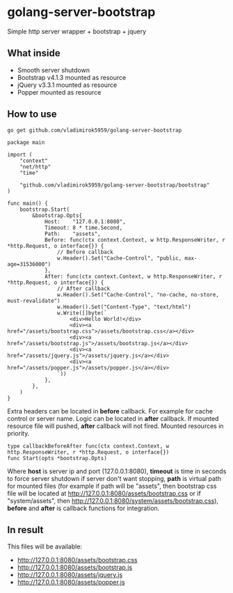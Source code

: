 # golang-server-bootstrap
Simple http server wrapper + bootstrap + jquery

## What inside
* Smooth server shutdown
* Bootstrap v4.1.3 mounted as resource
* jQuery v3.3.1 mounted as resource
* Popper mounted as resource

## How to use
```
go get github.com/vladimirok5959/golang-server-bootstrap
```
```
package main

import (
	"context"
	"net/http"
	"time"

	"github.com/vladimirok5959/golang-server-bootstrap/bootstrap"
)

func main() {
	bootstrap.Start(
		&bootstrap.Opts{
			Host:    "127.0.0.1:8080",
			Timeout: 8 * time.Second,
			Path:    "assets",
			Before: func(ctx context.Context, w http.ResponseWriter, r *http.Request, o interface{}) {
				// Before callback
				w.Header().Set("Cache-Control", "public, max-age=31536000")
			},
			After: func(ctx context.Context, w http.ResponseWriter, r *http.Request, o interface{}) {
				// After callback
				w.Header().Set("Cache-Control", "no-cache, no-store, must-revalidate")
				w.Header().Set("Content-Type", "text/html")
				w.Write([]byte(`
					<div>Hello World!</div>
					<div><a href="/assets/bootstrap.css">/assets/bootstrap.css</a></div>
					<div><a href="/assets/bootstrap.js">/assets/bootstrap.js</a></div>
					<div><a href="/assets/jquery.js">/assets/jquery.js</a></div>
					<div><a href="/assets/popper.js">/assets/popper.js</a></div>
				`))
			},
		},
	)
}
```
Extra headers can be located in **before** callback. For example for cache control or server name. Logic can be located in **after** callback. If mounted resource file will pushed, **after** callback will not fired. Mounted resources in priority.
```
type callbackBeforeAfter func(ctx context.Context, w http.ResponseWriter, r *http.Request, o interface{})
func Start(opts *bootstrap.Opts)
```
Where **host** is server ip and port (127.0.0.1:8080), **timeout** is time in seconds to force server shutdown if server don't want stopping, **path** is virtual path for mounted files (for example if path will be "assets", then bootstrap css file will be located at http://127.0.0.1:8080/assets/bootstrap.css or if "system/assets", then http://127.0.0.1:8080/system/assets/bootstrap.css), **before** and **after** is callback functions for integration.

## In result
This files will be available:
* http://127.0.0.1:8080/assets/bootstrap.css
* http://127.0.0.1:8080/assets/bootstrap.js
* http://127.0.0.1:8080/assets/jquery.js
* http://127.0.0.1:8080/assets/popper.js
